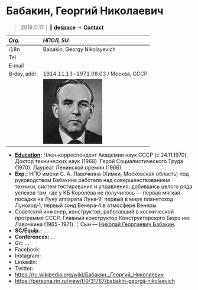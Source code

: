 # Бабакин, Георгий Николаевич
> 2019.11.17 ┊ **🚀 [despace](index.md)** → **[Contact](contact.md)**

|*[Org.](contact.md)*|*НПОЛ, SU.*|
|:--|:--|
|i18n| Babakin, Georgy Nikolayevich |
|Tel|  |
|E‑mail|  |
|B‑day, addr.| 1914.11.13 ‑ 1971.08.03 / Москва, СССР |
|| [![](f/contact/b/babakin_001_photo_thumb.jpg)](f/contact/b/babakin_001_photo.jpg) |

   - **[Education](edu.md):** Член‑корреспондент Академии наук СССР (c 24.11.1970). Доктор технических наук (1968). Герой Социалистического Труда (1970). Лауреат Ленинской премии (1966).
   - **Exp.:** НПО имени С. А. Лавочкина (Химки, Московская область) под руководством Бабакина работало над совершенствованием техники, систем тестирования и управления, добившись целого ряда успехов там, где у КБ Королёва не получилось — первая мягкая посадка на Луну аппарата Луна‑9, первый в мире планетоход Луноход‑1, первый зонд Венера‑4 в атмосфере Венеры.
   - Советский инженер, конструктор, работавший в космической программе СССР. Главный конструктор Конструкторского Бюро им. Лавочкина (1965 ‑ 1971). ┊ Сын — [Николай Георгиевич Бабакин](02_babakin_002.md).
   - **SC/Equip.:** …
   - **Conferences:** …
   - Git: …
   - Facebook: 
   - Instagram: 
   - LinkedIn: 
   - Twitter: 
   - <https://ru.wikipedia.org/wiki/Бабакин,_Георгий_Николаевич>
   - <https://persona.rin.ru/view/f/0/31767/babakin-georgij-nikolaevich>
